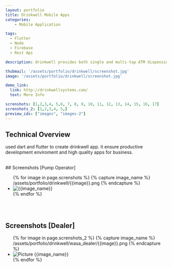 ```yaml
---
layout: portfolio
title: Drinkwell Mobile Apps 
categories: 
    - Mobile Application

tags: 
  - Flutter
  - Node 
  - Firebase
  - Rest Api 

description: drinkwell provides both single and multi-tap ATM dispensing systems which reduce cash leakage at safe water points through RFID-enabled money management and metered dispensing. The apps for drinkwell allow them to register new account. check account balance, recharge and more. 

thubmail: '/assets/portfolio/drinkwell/screenshot.jpg'
image: '/assets/portfolio/drinkwell/screenshot.jpg'

demo_link: 
  link: http://drinkwellsystems.com/
  text: More Info

screnshots: [1,2,3,4, 5,6, 7, 8, 9, 10, 11, 12, 13, 14, 15, 16, 17]
screnshots_2: [1,2,3,4, 5,]
preview_ids: ["images", "images-2"]
---
```


## Technical Overview 
used dart and flutter to create drinkwell app. it ensure productive development enviroment and high quality apps for business. 


<br/>
## Screenshots [Pump Operator]
<div class="image-viewer">
  <ul id="images" class="unlist">
  {% for image in page.screnshots %}
    {% capture image_name %}
       /assets/portfolio/drinkwell/{{image}}.png
    {% endcapture %}
    <li>
      <img loading="lazy" src="{{image_name}}" alt="{{image_name}}">
    </li>
    {% endfor %}
  </ul>
</div>
<br/>
<br/>



## Screenshots [Dealer]
<div class="image-viewer">
  <ul id="images-2" class="unlist">
  {% for image in page.screnshots_2 %}
    {% capture image_name %}
       /assets/portfolio/drinkwell/wasa_dealer/{{image}}.png
    {% endcapture %}
    <li>
      <img loading="lazy" src="{{image_name}}" alt="Picture {{image_name}}">
    </li>
    {% endfor %}
  </ul>
</div>
<br/>
<br/>